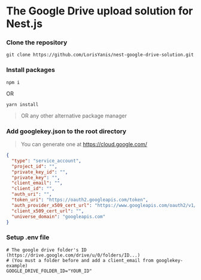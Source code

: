 # The Google Drive upload solution for Nest.js

### Clone the repository

```shell
git clone https://github.com/LorisYanis/nest-google-drive-solution.git
```

### Install packages

```shell
npm i
```

OR

```shell
yarn install
```

> OR any other alternative package manager

### Add googlekey.json to the root directory
> You can generate one at https://cloud.google.com/
```json
{
  "type": "service_account",
  "project_id": "",
  "private_key_id": "",
  "private_key": "",
  "client_email": "",
  "client_id": "",
  "auth_uri": "",
  "token_uri": "https://oauth2.googleapis.com/token",
  "auth_provider_x509_cert_url": "https://www.googleapis.com/oauth2/v1/certs",
  "client_x509_cert_url": "",
  "universe_domain": "googleapis.com"
}
```

### Setup .env file

```shell
# The google drive folder's ID (https://drive.google.com/drive/u/0/folders/ID...)
# (You must a folder before and add a client_email from googlekey-example)
GOOGLE_DRIVE_FOLDER_ID="YOUR_ID"
```
